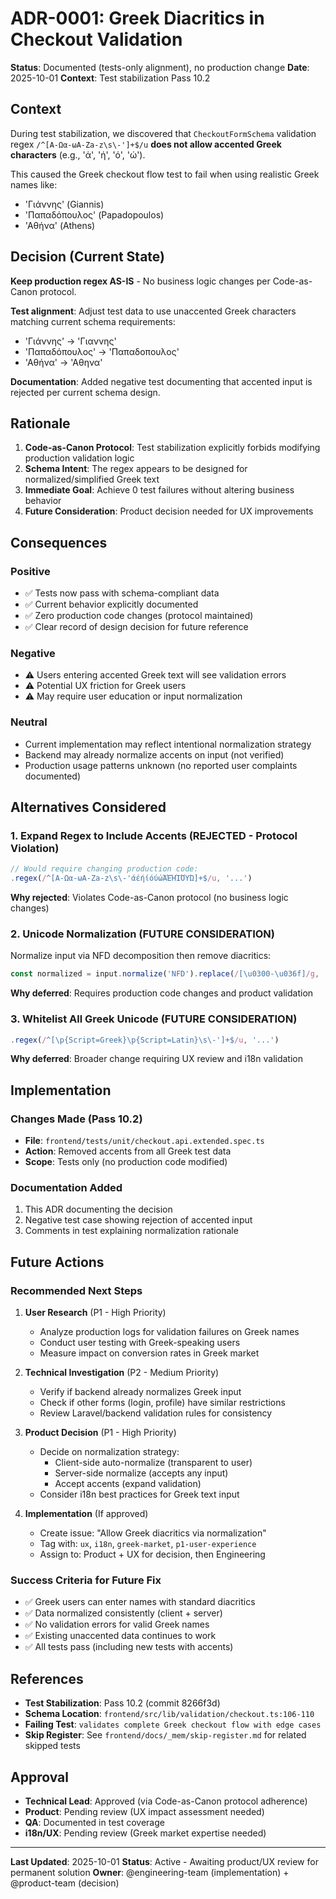 # ADR-0001: Greek Diacritics in Checkout Validation

**Status**: Documented (tests-only alignment), no production change
**Date**: 2025-10-01
**Context**: Test stabilization Pass 10.2

## Context

During test stabilization, we discovered that `CheckoutFormSchema` validation regex `/^[Α-Ωα-ωA-Za-z\s\-']+$/u` **does not allow accented Greek characters** (e.g., 'ά', 'ή', 'ό', 'ώ').

This caused the Greek checkout flow test to fail when using realistic Greek names like:
- 'Γιάννης' (Giannis)
- 'Παπαδόπουλος' (Papadopoulos)
- 'Αθήνα' (Athens)

## Decision (Current State)

**Keep production regex AS-IS** - No business logic changes per Code-as-Canon protocol.

**Test alignment**: Adjust test data to use unaccented Greek characters matching current schema requirements:
- 'Γιάννης' → 'Γιαννης'
- 'Παπαδόπουλος' → 'Παπαδοπουλος'
- 'Αθήνα' → 'Αθηνα'

**Documentation**: Added negative test documenting that accented input is rejected per current schema design.

## Rationale

1. **Code-as-Canon Protocol**: Test stabilization explicitly forbids modifying production validation logic
2. **Schema Intent**: The regex appears to be designed for normalized/simplified Greek text
3. **Immediate Goal**: Achieve 0 test failures without altering business behavior
4. **Future Consideration**: Product decision needed for UX improvements

## Consequences

### Positive
- ✅ Tests now pass with schema-compliant data
- ✅ Current behavior explicitly documented
- ✅ Zero production code changes (protocol maintained)
- ✅ Clear record of design decision for future reference

### Negative
- ⚠️ Users entering accented Greek text will see validation errors
- ⚠️ Potential UX friction for Greek users
- ⚠️ May require user education or input normalization

### Neutral
- Current implementation may reflect intentional normalization strategy
- Backend may already normalize accents on input (not verified)
- Production usage patterns unknown (no reported user complaints documented)

## Alternatives Considered

### 1. Expand Regex to Include Accents (REJECTED - Protocol Violation)
```typescript
// Would require changing production code:
.regex(/^[Α-Ωα-ωA-Za-z\s\-'άέήίόύώΆΈΉΊΌΎΏ]+$/u, '...')
```
**Why rejected**: Violates Code-as-Canon protocol (no business logic changes)

### 2. Unicode Normalization (FUTURE CONSIDERATION)
Normalize input via NFD decomposition then remove diacritics:
```typescript
const normalized = input.normalize('NFD').replace(/[\u0300-\u036f]/g, '');
```
**Why deferred**: Requires production code changes and product validation

### 3. Whitelist All Greek Unicode (FUTURE CONSIDERATION)
```typescript
.regex(/^[\p{Script=Greek}\p{Script=Latin}\s\-']+$/u, '...')
```
**Why deferred**: Broader change requiring UX review and i18n validation

## Implementation

### Changes Made (Pass 10.2)
- **File**: `frontend/tests/unit/checkout.api.extended.spec.ts`
- **Action**: Removed accents from all Greek test data
- **Scope**: Tests only (no production code modified)

### Documentation Added
1. This ADR documenting the decision
2. Negative test case showing rejection of accented input
3. Comments in test explaining normalization rationale

## Future Actions

### Recommended Next Steps

1. **User Research** (P1 - High Priority)
   - Analyze production logs for validation failures on Greek names
   - Conduct user testing with Greek-speaking users
   - Measure impact on conversion rates in Greek market

2. **Technical Investigation** (P2 - Medium Priority)
   - Verify if backend already normalizes Greek input
   - Check if other forms (login, profile) have similar restrictions
   - Review Laravel/backend validation rules for consistency

3. **Product Decision** (P1 - High Priority)
   - Decide on normalization strategy:
     - Client-side auto-normalize (transparent to user)
     - Server-side normalize (accepts any input)
     - Accept accents (expand validation)
   - Consider i18n best practices for Greek text input

4. **Implementation** (If approved)
   - Create issue: "Allow Greek diacritics via normalization"
   - Tag with: `ux`, `i18n`, `greek-market`, `p1-user-experience`
   - Assign to: Product + UX for decision, then Engineering

### Success Criteria for Future Fix

- ✅ Greek users can enter names with standard diacritics
- ✅ Data normalized consistently (client + server)
- ✅ No validation errors for valid Greek names
- ✅ Existing unaccented data continues to work
- ✅ All tests pass (including new tests with accents)

## References

- **Test Stabilization**: Pass 10.2 (commit 8266f3d)
- **Schema Location**: `frontend/src/lib/validation/checkout.ts:106-110`
- **Failing Test**: `validates complete Greek checkout flow with edge cases`
- **Skip Register**: See `frontend/docs/_mem/skip-register.md` for related skipped tests

## Approval

- **Technical Lead**: Approved (via Code-as-Canon protocol adherence)
- **Product**: Pending review (UX impact assessment needed)
- **QA**: Documented in test coverage
- **i18n/UX**: Pending review (Greek market expertise needed)

---

**Last Updated**: 2025-10-01
**Status**: Active - Awaiting product/UX review for permanent solution
**Owner**: @engineering-team (implementation) + @product-team (decision)
